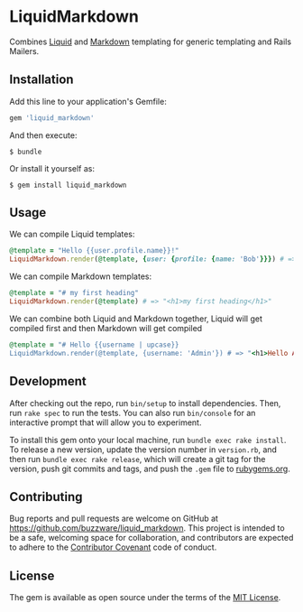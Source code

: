 # LiquidMarkdown

Combines [Liquid](https://github.com/Shopify/liquid) and [Markdown](https://daringfireball.net/projects/markdown/) templating
for generic templating and Rails Mailers.

## Installation

Add this line to your application's Gemfile:

```ruby
gem 'liquid_markdown'
```

And then execute:

    $ bundle

Or install it yourself as:

    $ gem install liquid_markdown

## Usage

We can compile Liquid templates:

```ruby
@template = "Hello {{user.profile.name}}!"
LiquidMarkdown.render(@template, {user: {profile: {name: 'Bob'}}}) # => "Hello Bob!"
```

We can compile Markdown templates:

```ruby
@template = "# my first heading"
LiquidMarkdown.render(@template) # => "<h1>my first heading</h1>"
```

We can combine both Liquid and Markdown together, Liquid will get compiled first and then Markdown will get compiled

```ruby
@template = "# Hello {{username | upcase}}
LiquidMarkdown.render(@template, {username: 'Admin'}) # => "<h1>Hello ADMIN</h1>"
```

## Development

After checking out the repo, run `bin/setup` to install dependencies. Then, run `rake spec` to run the tests. You can also run `bin/console` for an interactive prompt that will allow you to experiment.

To install this gem onto your local machine, run `bundle exec rake install`. To release a new version, update the version number in `version.rb`, and then run `bundle exec rake release`, which will create a git tag for the version, push git commits and tags, and push the `.gem` file to [rubygems.org](https://rubygems.org).

## Contributing

Bug reports and pull requests are welcome on GitHub at https://github.com/buzzware/liquid_markdown. This project is intended to be a safe, welcoming space for collaboration, and contributors are expected to adhere to the [Contributor Covenant](http://contributor-covenant.org) code of conduct.


## License

The gem is available as open source under the terms of the [MIT License](http://opensource.org/licenses/MIT).

